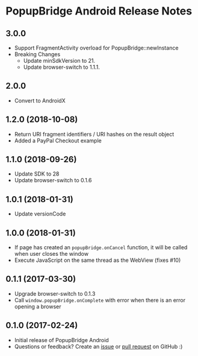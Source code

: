 # PopupBridge Android Release Notes

## 3.0.0
* Support FragmentActivity overload for PopupBridge::newInstance
* Breaking Changes
  * Update minSdkVersion to 21.
  * Update browser-switch to 1.1.1.

## 2.0.0

* Convert to AndroidX

## 1.2.0 (2018-10-08)
* Return URI fragment identifiers / URI hashes on the result object
* Added a PayPal Checkout example

## 1.1.0 (2018-09-26)
* Update SDK to 28
* Update browser-switch to 0.1.6

## 1.0.1 (2018-01-31)

* Update versionCode

## 1.0.0 (2018-01-31)

* If page has created an `popupBridge.onCancel` function, it will be called when user closes the window
* Execute JavaScript on the same thread as the WebView (fixes #10)

## 0.1.1 (2017-03-30)

* Upgrade browser-switch to 0.1.3
* Call `window.popupBridge.onComplete` with error when there is an error opening a browser

## 0.1.0 (2017-02-24)

* Initial release of PopupBridge Android
* Questions or feedback? Create an [issue](https://github.com/braintree/popup-bridge-android/issues) or [pull request](https://github.com/braintree/popup-bridge-android/pulls) on GitHub :)
